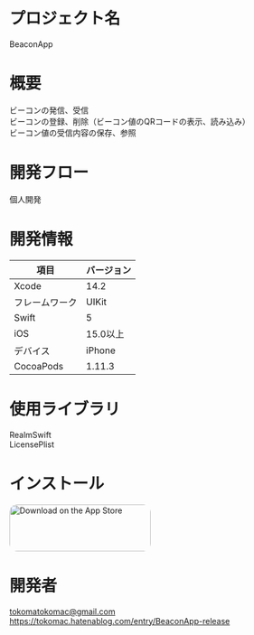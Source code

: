 # プロジェクト名
BeaconApp

# 概要
ビーコンの発信、受信<br>
ビーコンの登録、削除（ビーコン値のQRコードの表示、読み込み）<br>
ビーコン値の受信内容の保存、参照<br>

# 開発フロー
個人開発

# 開発情報
| 項目 | バージョン |
| --- | --- |
| Xcode | 14.2 |
| フレームワーク | UIKit |
| Swift | 5 |
| iOS | 15.0以上 |
| デバイス | iPhone |
| CocoaPods | 1.11.3 |

# 使用ライブラリ
RealmSwift<br>
LicensePlist<br>

# インストール
<a href="https://apps.apple.com/us/app/beaconapp/id1621993978?itsct=apps_box_badge&amp;itscg=30200" style="display: inline-block; overflow: hidden; border-radius: 13px; width: 250px; height: 83px;"><img src="https://tools.applemediaservices.com/api/badges/download-on-the-app-store/black/en-us?size=250x83&amp;releaseDate=1651968000&h=a42abbe07ca8d443f522aa93f9a7aad7" alt="Download on the App Store" style="border-radius: 13px; width: 250px; height: 83px;"></a>

# 開発者
tokomatokomac@gmail.com<br>
https://tokomac.hatenablog.com/entry/BeaconApp-release
